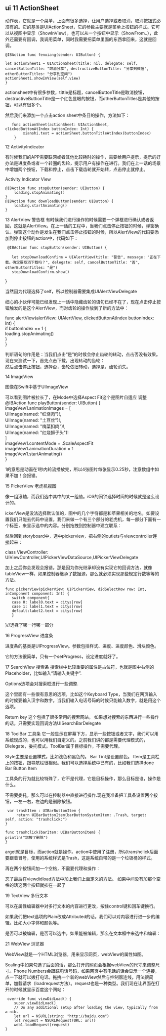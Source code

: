 ui 11 ActionSheet 
------
动作表，它就是一个菜单，上面有很多选择，让用户选择或者取消，取消按钮式必须有的。它的基类是UIActionSheet，它的参数主要就是菜单上按钮的样式。它可以从视图中显示（ShowInView），也可以从一个按钮中显示（ShowFrom..），此外还需要有回调，我调用菜单，同时我需要把菜单里面的东西拿回来，这就是回调。

    @IBAction func fenxiang(sender: UIButton) {  
      
    let actionSheet1 = UIActionSheet(title: nil, delegate: self, cancelButtonTitle: "取消分享", destructiveButtonTitle: "分享到微信", otherButtonTitles: "分享到空间")  
    actionSheet1.showInView(self.view)  
    }  
actionsheet中有很多参数，tittle是标题，cancelButtonTitle是取消按钮，destructiveButtionTitle是一个红色显眼的按钮，而otherButtonTitles是其他的按钮，可以有很多个。


然后我们来添加一个点击action sheet中条目的操作，方法如下：

       func actionSheet(actionSheet: UIActionSheet,         clickedButtonAtIndex buttonIndex: Int) {  
            xianshi.text = actionSheet.buttonTitleAtIndex(buttonIndex)  
        }  


12 ActivityIndicator

有时候我们的APP需要联网或者其他比较耗时的操作，需要给用户提示，提示的好办法是进度条或者一个转圈的齿轮，提示用户有操作在进行。我们在上一话的场景中增加两个按钮，下载和停止，点击下载齿轮就开始转，点击停止就停止。

Activity Indicator View

    @IBAction func stopButton(sender: UIButton) {  
        loading.stopAnimating()  
    }  
    @IBAction func downloadButton(sender: UIButton) {  
        loading.startAnimating()  
    }  

13 AlertView 警告框
有时候我们进行操作的时候需要一个弹框进行确认或者返回，这就是AlertView。在上一话的工程中，当我们点击停止按钮的时候，弹窗确认。弹窗这个动作是发生在我们点击停止按钮的时候，所以AlertView的代码要添加到停止按钮的action中，代码如下：

     @IBAction func stopButton(sender: UIButton) {  
         
       let stopDownloadConfirm = UIAlertView(title: "警告", message: "正在下载，确定要取消下载吗？", delegate: self, cancelButtonTitle: "否", otherButtonTitles: "是")  
       stopDownloadConfirm.show()  
         
         
   }  

当然因为代理选择了self，所以控制器需要集成UIAlertViewDelegate

细心的小伙伴可能已经发现上一话中隐藏齿轮的语句已经不在了，现在点击停止按钮触发的是这个AlertView，而对齿轮的操作放到了新的方法中：

func alertView(alertView: UIAlertView, clickedButtonAtIndex buttonIndex: Int) {  
       if buttonIndex == 1 {  
       loading.stopAnimating()  
       }  
   }  
   
判断语句的作用是：当我们点击“是”的时候会停止齿轮的转动，点击否没有效果。现在来测试一下，首先点击下载，出现转动的齿轮：   
然后点击停止按钮，选择否，齿轮依旧转动，选择是，齿轮消失。


14 ImageView 

图像在Swift中基于UIImageView

可以看到图片被拉长了，在Mode中选择Aspect Fit这个是图片自适应
调整
@IBAction func playButton(sender: UIButton) {  
       imageVew1.animationImages = [  
           UIImage(named: "红烧肉")!,  
           UIImage(named: "土豆丝")!,  
           UIImage(named: "梅菜扣肉")!,  
           UIImage(named: "红烧狮子头")!  
       ]  
       imageVew1.contentMode = .ScaleAspectFit  
       imageVew1.animationDuration = 1  
       imageVew1.startAnimating()  
   }  

1的意思是动画在1秒内轮流播放完，所以4张图片每张显示0.25秒，注意数组中如果不加！会报错。

15 PickerView 老虎机视图

像一组滚轴，而我们选中其中的某一组值。iOS的闹钟选择时间的时候就是这么设计的。

ickerView是没法选择默认值的，图中的几个字符都是和苹果相关的地名，如要设置我们只能去代码中设置。我们来做一个有三个部分的老虎机，每一部分下面有一个标签，来显示选中的内容。分别拖拽到控制器中建立联系：

然后回到storyboard中，选中pickerview，把右侧的outlets与viewcontroller连接起来：

class ViewController: UIViewController,UIPickerViewDataSource,UIPickerViewDelegate   

加上之后你会发现会报错，那是因为你光继承却没有实现它的回调方法，就像tableView一样，如果控制器继承了数据源，那么就必须实现那些规定行数等等的方法。

    func pickerView(pickerView: UIPickerView, didSelectRow row: Int,     inComponent component: Int) {  
       switch component{  
       case 0: label0.text = citys[row]  
       case 1: label1.text = citys[row]  
       default:label2.text = citys[row]  
       }  
   }//选择了哪一行哪一部分  


16 ProgressView 进度条

进度条的基类是UIProgressView。参数包括样式、进度、进度颜色、滑块颜色。

它的方法很简单，只有一个setProgress，设定进度就好了。

17 SearchView 搜索条
搜索栏中比较重要的属性是占位符，也就是图中右侧的Placeholder，比如输入“请输入关键字”.

Options选项会对搜索框进行一些调整.

这个里面有一些很有意思的选项，比如这个Keyboard Type，当我们在网页输入的时候要输入汉字和数字，当我们输入电话号码的时候只能输入数字，就是用这个选项。

Return key 这个包括了很多常用的搜索网站。
如果想对搜索的东西进行一些操作的话，只需要实现回调方法UISearchBarDelegate


18 ToolBar 工具条
它一般显示在屏幕下方，显示一些按钮或者文字，我们可以用系统现成的，也可以用我们自定义的。之前我们讲的都是需要代理模式的，Dlelegate，委托模式。ToolBar属于目标操作，不需要代理。

Style主要是设置样式，比如浅色和黑色的。
Bar Tint是设置颜色。
Item是工具栏上的按钮，跟导航栏很相似。我们可以选择系统中已有的，比如我们选择done
Bar Button Item

工具条的行为就比较特殊了，它不是代理，它是目标操作，那么目标是谁，操作是什么。

不需要委托，那么可以在控制器中直接进行操作.现在我准备把工具条设置两个按钮，一左一右，左边的是删除按钮。

     var trashItem : UIBarButtonItem {  
         return UIBarButtonItem(barButtonSystemItem: .Trash, target:   self, action: "trashclick:")  
    }  
           
    func trashclick(barItem: UIBarButtonItem) {  
    println("您按了删除")  
    }  

arget就是目标，而action就是操作。action中使用了注册，所以transhclick后面要跟着冒号，使用的系统样式是Trash，这是系统自带的是一个垃圾桶的样式。


再在两个按钮间加一个空格，不需要代理和操作：

忘了最后在viewdidload方法中加上我们上面定义的方法。
如果中间没有加那个空格的话这两个按钮就挨在一起了

19 TextView 多行文本

可以在属性编辑器中对多行文本的内容进行更改，按住control键和回车键换行。

如果我们把text选项的Plain改成Attributed的话，我们可以对内容进行进一步的编辑。比如大小字体和颜色等。

是否可以被编辑，是否可以选中。如果能被编辑，那么在文本框中来选中和编辑：

21 WebView 浏览器

WebView就是一个HTML浏览器，用来显示网页，webView的属性如图。

Scaling中如果勾选了后面的话，那么打开的网页会根据webView的尺寸来调整尺寸。Phone Numbers会跟踪电话号码，如果网页中有电话的话会显示一个连接，点一下就可以拨打电话。拖拽一个新的webView然后与控制器连线，用法很简单，加载请求（loadrequest方法）。request也是一种类型。我们现在让界面在打开的时候就显示百度这个网站：


     override func viewDidLoad() {  
        super.viewDidLoad()  
        // Do any additional setup after loading the view, typically from a nib.  
        let url = NSURL(string: "http://baidu.com")  
        let request = NSURLRequest(URL: url!)  
        web1.loadRequest(request)  
    }  












        
        
        
        
        
        
        
        
        
        
        
        
        
        
        
        
        
        
        
        
        
        
        
        
        